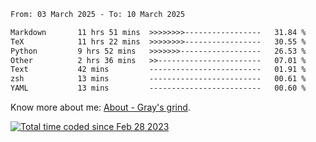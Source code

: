 <!--START_SECTION:waka-->

```txt
From: 03 March 2025 - To: 10 March 2025

Markdown       11 hrs 51 mins  >>>>>>>>-----------------   31.84 %
TeX            11 hrs 22 mins  >>>>>>>>-----------------   30.55 %
Python         9 hrs 52 mins   >>>>>>>------------------   26.53 %
Other          2 hrs 36 mins   >>-----------------------   07.01 %
Text           42 mins         -------------------------   01.91 %
zsh            13 mins         -------------------------   00.61 %
YAML           13 mins         -------------------------   00.60 %
```

<!--END_SECTION:waka-->

<!-- [![grayxu's github stats](https://github-readme-stats.vercel.app/api?username=grayxu&count_private=true&show_icons=true)](https://github.com/grayxu) -->

Know more about me: [About - Gray's grind](https://www.grayxu.cn/).
<p align="left">
  <a href="https://wakatime.com/@c69eb31e-43a1-463f-8968-c3449e386f57"><img src="https://wakatime.com/badge/user/c69eb31e-43a1-463f-8968-c3449e386f57.svg" title="Total time coded since Feb 28 2023" /></a>
</p>

